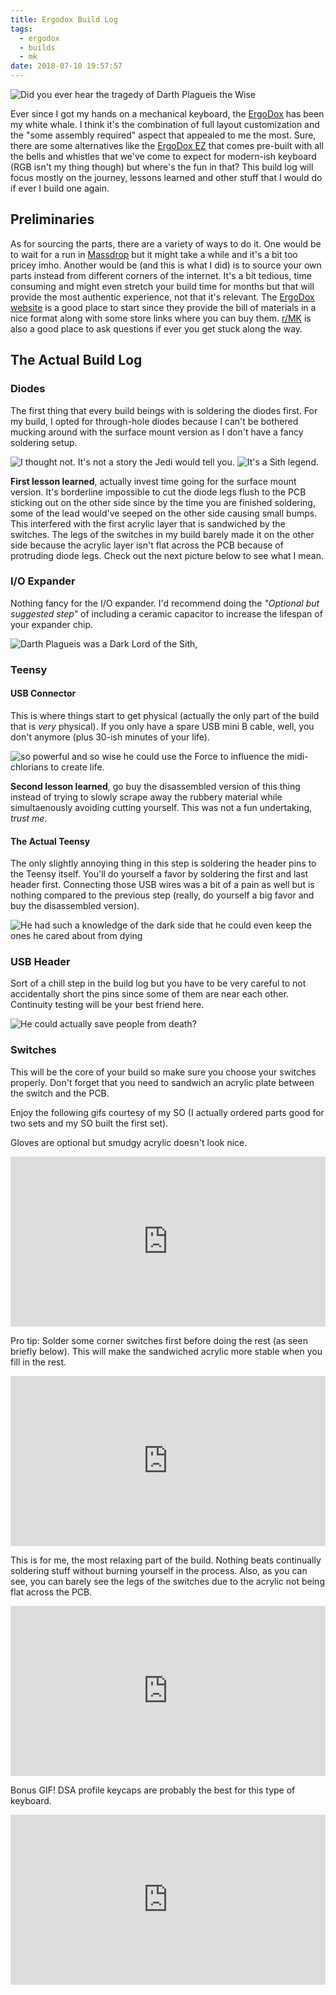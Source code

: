 ```yaml
---
title: Ergodox Build Log
tags:
  - ergodox
  - builds
  - mk
date: 2018-07-10 19:57:57
---
```



![Did you ever hear the tragedy of Darth Plagueis the Wise](https://i.imgur.com/UIhQjp4.jpg)

Ever since I got my hands on a mechanical keyboard, the [ErgoDox](https://www.ergodox.io/) has been my white whale. I think it's the combination of full layout customization and the "some assembly required" aspect that appealed to me the most. Sure, there are some alternatives like the [ErgoDox EZ](https://ergodox-ez.com/) that comes pre-built with all the bells and whistles that we've come to expect for modern-ish keyboard (RGB isn't my thing though) but where's the fun in that? This build log will focus mostly on the journey, lessons learned and other stuff that I would do if ever I build one again.

## Preliminaries

As for sourcing the parts, there are a variety of ways to do it. One would be to wait for a run in [Massdrop](https://www.massdrop.com/my-communities) but it might take a while and it's a bit too pricey imho. Another would be (and this is what I did) is to source your own parts instead from different corners of the internet. It's a bit tedious, time consuming and might even stretch your build time for months but that will provide the most authentic experience, not that it's relevant. The [ErgoDox website](https://www.ergodox.io/) is a good place to start since they provide the bill of materials in a nice format along with some store links where you can buy them. [r/MK](https://www.reddit.com/r/MechanicalKeyboards/) is also a good place to ask questions if ever you get stuck along the way.

## The Actual Build Log

### Diodes

The first thing that every build beings with is soldering the diodes first. For my build, I opted for through-hole diodes because I can't be bothered mucking around with the surface mount version as I don't have a fancy soldering setup.

![I thought not. It's not a story the Jedi would tell you. ](https://imgur.com/lsPua7u.jpg)
![It's a Sith legend.](https://imgur.com/po8aIHl.jpg)

**First lesson learned**, actually invest time going for the surface mount version. It's borderline impossible to cut the diode legs flush to the PCB sticking out on the other side since by the time you are finished soldering, some of the lead would've seeped on the other side causing small bumps. This interfered with the first acrylic layer that is sandwiched by the switches. The legs of the switches in my build barely made it on the other side because the acrylic layer isn't flat across the PCB because of protruding diode legs. Check out the next picture below to see what I mean.

### I/O Expander

Nothing fancy for the I/O expander. I'd recommend doing the _"Optional but suggested step"_ of including a ceramic capacitor to increase the lifespan of your expander chip.

![Darth Plagueis was a Dark Lord of the Sith,](https://imgur.com/djsQpYi.jpg)

### Teensy

#### USB Connector

This is where things start to get physical (actually the only part of the build that is _very_ physical). If you only have a spare USB mini B cable, well, you don't anymore (plus 30-ish minutes of your life).

![so powerful and so wise he could use the Force to influence the midi-chlorians to create life.](https://imgur.com/FZwRuVO.jpg)

**Second lesson learned**, go buy the disassembled version of this thing instead of trying to slowly scrape away the rubbery material while simultaenously avoiding cutting yourself. This was not a fun undertaking, _trust me_.

#### The Actual Teensy

The only slightly annoying thing in this step is soldering the header pins to the Teensy itself. You'll do yourself a favor by soldering the first and last header first. Connecting those USB wires was a bit of a pain as well but is nothing compared to the previous step (really, do yourself a big favor and buy the disassembled version).

![He had such a knowledge of the dark side that he could even keep the ones he cared about from dying](https://imgur.com/ZJdRrmX.jpg)

### USB Header

Sort of a chill step in the build log but you have to be very careful to not accidentally short the pins since some of them are near each other. Continuity testing will be your best friend here.

![He could actually save people from death?](https://imgur.com/sI1Sa1F.jpg)

### Switches

This will be the core of your build so make sure you choose your switches properly. Don't forget that you need to sandwich an acrylic plate between the switch and the PCB.

Enjoy the following gifs courtesy of my SO (I actually ordered parts good for two sets and my SO built the first set).

Gloves are optional but smudgy acrylic doesn't look nice.

<div style='position:relative;padding-bottom:54%'><iframe src='https://gfycat.com/ifr/KnobbySourBarasingha' frameborder='0' scrolling='no' width='100%' height='100%' style='position:absolute;top:0;left:0' allowfullscreen></iframe></div>

Pro tip: Solder some corner switches first before doing the rest (as seen briefly below). This will make the sandwiched acrylic more stable when you fill in the rest.

<div style='position:relative;padding-bottom:54%'><iframe src='https://gfycat.com/ifr/FortunateNegativeAmethystinepython' frameborder='0' scrolling='no' width='100%' height='100%' style='position:absolute;top:0;left:0' allowfullscreen></iframe></div>

This is for me, the most relaxing part of the build. Nothing beats continually soldering stuff without burning yourself in the process. Also, as you can see, you can barely see the legs of the switches due to the acrylic not being flat across the PCB.

<div style='position:relative;padding-bottom:54%'><iframe src='https://gfycat.com/ifr/ImpassionedCharmingIndochinesetiger' frameborder='0' scrolling='no' width='100%' height='100%' style='position:absolute;top:0;left:0' allowfullscreen></iframe></div>

Bonus GIF! DSA profile keycaps are probably the best for this type of keyboard.

<div style='position:relative;padding-bottom:54%'><iframe src='https://gfycat.com/ifr/ActiveUnrealisticIbis' frameborder='0' scrolling='no' width='100%' height='100%' style='position:absolute;top:0;left:0' allowfullscreen></iframe></div>

